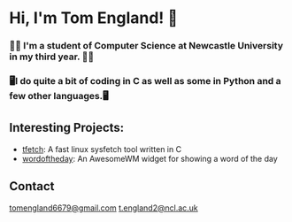 # Hi, I'm Tom England! 👋

### 👨‍🎓 I'm a student of Computer Science at Newcastle University in my third year. 👨‍🎓

### 🖥I do quite a bit of coding in C as well as some in Python and a few other languages.🖥


## Interesting Projects:
- [tfetch](https://github.com/Tom-England/tfetch): A fast linux sysfetch tool written in C
- [wordoftheday](https://github.com/Tom-England/wordoftheday): An AwesomeWM widget for showing a word of the day


## Contact
tomengland6679@gmail.com
t.england2@ncl.ac.uk
